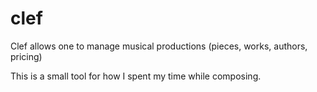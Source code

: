 # clef
Clef allows one to manage musical productions (pieces, works,  authors, pricing)

This is a small tool for how I spent my time while composing.
